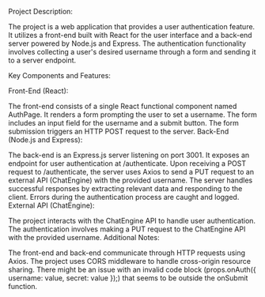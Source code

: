 Project Description:

The project is a web application that provides a user authentication feature. It utilizes a front-end built with React for the user interface and a back-end server powered by Node.js and Express. The authentication functionality involves collecting a user's desired username through a form and sending it to a server endpoint.

Key Components and Features:

Front-End (React):

The front-end consists of a single React functional component named AuthPage.
It renders a form prompting the user to set a username.
The form includes an input field for the username and a submit button.
The form submission triggers an HTTP POST request to the server.
Back-End (Node.js and Express):

The back-end is an Express.js server listening on port 3001.
It exposes an endpoint for user authentication at /authenticate.
Upon receiving a POST request to /authenticate, the server uses Axios to send a PUT request to an external API (ChatEngine) with the provided username.
The server handles successful responses by extracting relevant data and responding to the client.
Errors during the authentication process are caught and logged.
External API (ChatEngine):

The project interacts with the ChatEngine API to handle user authentication.
The authentication involves making a PUT request to the ChatEngine API with the provided username.
Additional Notes:

The front-end and back-end communicate through HTTP requests using Axios.
The project uses CORS middleware to handle cross-origin resource sharing.
There might be an issue with an invalid code block (props.onAuth({ username: value, secret: value });) that seems to be outside the onSubmit function.

